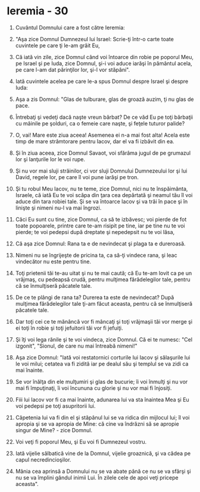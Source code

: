 # Ieremia - 30

1. Cuvântul Domnului care a fost către Ieremia: 

2. "Aşa zice Domnul Dumnezeul lui Israel: Scrie-ţi într-o carte toate cuvintele pe care ţi le-am grăit Eu, 

3. Că iată vin zile, zice Domnul când voi întoarce din robie pe poporul Meu, pe Israel şi pe Iuda, zice Domnul, şi-i voi aduce iarăşi în pământul acela, pe care l-am dat părinţilor lor, şi-l vor stăpâni". 

4. Iată cuvintele acelea pe care le-a spus Domnul despre Israel şi despre Iuda: 

5. Aşa a zis Domnul: "Glas de tulburare, glas de groază auzim, ţi nu glas de pace. 

6. Întrebaţi şi vedeţi dacă naşte vreun bărbat? De ce văd Eu pe toţi bărbaţii cu mâinile pe şolduri, ca o femeie care naşte, şi feţele tuturor palide? 

7. O, vai! Mare este ziua aceea! Asemenea ei n-a mai fost alta! Acela este timp de mare strâmtorare pentru Iacov, dar el va fi izbăvit din ea. 

8. Şi în ziua aceea, zice Domnul Savaot, voi sfărâma jugul de pe grumazul lor şi lanţurile lor le voi rupe. 

9. Şi nu vor mai sluji străinilor, ci vor sluji Domnului Dumnezeului lor şi lui David, regele lor, pe care îl voi pune iarăşi pe tron. 

10. Şi tu robul Meu Iacov, nu te teme, zice Domnul, nici nu te înspăimânta, Israele, că iată Eu te voi scăpa din ţara cea depărtată şi neamul tău îl voi aduce din tara robiei tale. Şi se va întoarce Iacov şi va trăi în pace şi în linişte şi nimeni nu-l va mai îngrozi. 

11. Căci Eu sunt cu tine, zice Domnul, ca să te izbăvesc; voi pierde de fot toate popoarele, printre care te-am risipit pe tine, iar pe tine nu te voi pierde; te voi pedepsi după dreptate şi nepedepsit nu te voi lăsa, 

12. Că aşa zice Domnul: Rana ta e de nevindecat şi plaga ta e dureroasă. 

13. Nimeni nu se îngrijeşte de pricina ta, ca să-ţi vindece rana, şi leac vindecător nu este pentru tine. 

14. Toţi prietenii tăi te-au uitat şi nu te mai caută; că Eu te-am lovit ca pe un vrăjmaş, cu pedeapsă crudă, pentru mulţimea fărădelegilor tale, pentru că se înmulţiseră păcatele tale. 

15. De ce te plângi de rana ta? Durerea ta este de nevindecat? După mulţimea fărădelegilor tale ţi-am făcut aceasta, pentru că se înmulţiseră păcatele tale. 

16. Dar toţi cei ce te mănâncă vor fi mâncaţi şi toţi vrăjmaşii tăi vor merge şi ei toţi în robie şi toţi jefuitorii tăi vor fi jefuiţi. 

17. Şi îţi voi lega rănile şi te voi vindeca, zice Domnul. Că ei te numesc: "Cel izgonit", "Sionul, de care nu mai întreabă nimeni!" 

18. Aşa zice Domnul: "Iată voi restatornici corturile lui Iacov şi sălaşurile lui le voi milui; cetatea va fi zidită iar pe dealul său şi templul se va zidi ca mai înainte. 

19. Se vor înălţa din ele mulţumiri şi glas de bucurie; îi voi înmulţi şi nu vor mai fi împuţinaţi, îi voi încununa cu glorie şi nu vor mai fi înjosiţi. 

20. Fiii lui Iacov vor fi ca mai înainte, adunarea lui va sta înaintea Mea şi Eu voi pedepsi pe toţi asupritorii lui. 

21. Căpetenia lui va fi din el şi stăpânul lui se va ridica din mijlocul lui; îl voi apropia şi se va apropia de Mine: că cine va îndrăzni să se apropie singur de Mine? - zice Domnul. 

22. Voi veţi fi poporul Meu, şi Eu voi fi Dumnezeul vostru. 

23. Iată vijelie sălbatică vine de la Domnul, vijelie groaznică, şi va cădea pe capul necredincioşilor. 

24. Mânia cea aprinsă a Domnului nu se va abate până ce nu se va sfârşi şi nu se va împlini gândul inimii Lui. În zilele cele de apoi veţi pricepe aceasta". 

